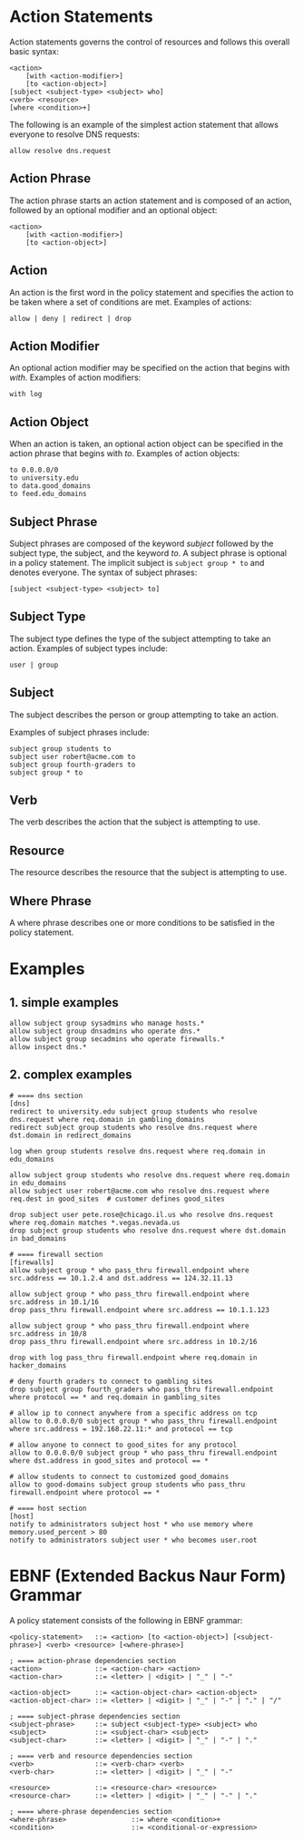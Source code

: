 

# Action Statements
Action statements governs the control of resources and follows this overall basic syntax:
```
<action>
    [with <action-modifier>]
    [to <action-object>]
[subject <subject-type> <subject> who]
<verb> <resource>
[where <condition>+]
```

The following is an example of the simplest action statement that allows everyone to resolve DNS requests:
```
allow resolve dns.request
```


## Action Phrase
The action phrase starts an action statement and is composed of an action, followed by an optional modifier and an optional object:
```
<action>
    [with <action-modifier>]
    [to <action-object>]
```

## Action
An action is the first word in the policy statement and specifies the action to be taken where a set of conditions are met.  Examples of actions:
```
allow | deny | redirect | drop
```

## Action Modifier
An optional action modifier may be specified on the action that begins with *with*.  Examples of action modifiers:
```
with log
```

## Action Object
When an action is taken, an optional action object can be specified in the action phrase that begins with *to*. Examples of action objects:
```
to 0.0.0.0/0
to university.edu
to data.good_domains
to feed.edu_domains
```

## Subject Phrase
Subject phrases are composed of the keyword *subject* followed by the subject type, the subject, and the keyword *to*. A subject phrase is optional in a policy statement.  The implicit subject is `subject group * to` and denotes everyone.  The syntax of subject phrases:
```
[subject <subject-type> <subject> to]
```

## Subject Type
The subject type defines the type of the subject attempting to take an action.  Examples of subject types include:
```
user | group
```

## Subject
The subject describes the person or group attempting to take an action. 

Examples of subject phrases include:
```
subject group students to
subject user robert@acme.com to
subject group fourth-graders to
subject group * to
```

## Verb
The verb describes the action that the subject is attempting to use.  

## Resource
The resource describes the resource that the subject is attempting to use.

## Where Phrase
A where phrase describes one or more conditions to be satisfied in the policy statement. 



# Examples
## 1. simple examples
```
allow subject group sysadmins who manage hosts.*
allow subject group dnsadmins who operate dns.*
allow subject group secadmins who operate firewalls.*
allow inspect dns.*
```

## 2. complex examples
```
# ==== dns section
[dns]
redirect to university.edu subject group students who resolve dns.request where req.domain in gambling_domains
redirect subject group students who resolve dns.request where dst.domain in redirect_domains

log when group students resolve dns.request where req.domain in edu_domains

allow subject group students who resolve dns.request where req.domain in edu_domains
allow subject user robert@acme.com who resolve dns.request where req.dest in good_sites  # customer defines good_sites

drop subject user pete.rose@chicago.il.us who resolve dns.request where req.domain matches *.vegas.nevada.us 
drop subject group students who resolve dns.request where dst.domain in bad_domains
 
# ==== firewall section
[firewalls]
allow subject group * who pass_thru firewall.endpoint where src.address == 10.1.2.4 and dst.address == 124.32.11.13
 
allow subject group * who pass_thru firewall.endpoint where src.address in 10.1/16
drop pass_thru firewall.endpoint where src.address == 10.1.1.123
 
allow subject group * who pass_thru firewall.endpoint where src.address in 10/8
drop pass_thru firewall.endpoint where src.address in 10.2/16
 
drop with log pass_thru firewall.endpoint where req.domain in hacker_domains
 
# deny fourth graders to connect to gambling sites
drop subject group fourth_graders who pass_thru firewall.endpoint where protocol == * and req.domain in gambling_sites
 
# allow ip to connect anywhere from a specific address on tcp
allow to 0.0.0.0/0 subject group * who pass_thru firewall.endpoint where src.address = 192.168.22.11:* and protocol == tcp
 
# allow anyone to connect to good_sites for any protocol
allow to 0.0.0.0/0 subject group * who pass_thru firewall.endpoint where dst.address in good_sites and protocol == *
 
# allow students to connect to customized good_domains
allow to good-domains subject group students who pass_thru firewall.endpoint where protocol == *
 
# ==== host section
[host]
notify to administrators subject host * who use memory where memory.used_percent > 80
notify to administrators subject user * who becomes user.root
```

# EBNF (Extended Backus Naur Form) Grammar
A policy statement consists of the following in EBNF grammar:
```
<policy-statement>   ::= <action> [to <action-object>] [<subject-phrase>] <verb> <resource> [<where-phrase>]
 
; ==== action-phrase dependencies section
<action>             ::= <action-char> <action>
<action-char>        ::= <letter> | <digit> | "_" | "-" 
 
<action-object>      ::= <action-object-char> <action-object>
<action-object-char> ::= <letter> | <digit> | "_" | "-" | "." | "/"
 
; ==== subject-phrase dependencies section
<subject-phrase>     ::= subject <subject-type> <subject> who
<subject>            ::= <subject-char> <subject>
<subject-char>       ::= <letter> | <digit> | "_" | "-" | "."
 
; ==== verb and resource dependencies section
<verb>               ::= <verb-char> <verb>
<verb-char>          ::= <letter> | <digit> | "_" | "-"
 
<resource>           ::= <resource-char> <resource>
<resource-char>      ::= <letter> | <digit> | "_" | "-" | "."
 
; ==== where-phrase dependencies section
<where-phrase>                ::= where <condition>+
<condition>                   ::= <conditional-or-expression>
```
